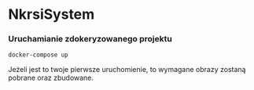 # NkrsiSystem

### Uruchamianie zdokeryzowanego projektu

```
docker-compose up
```

Jeżeli jest to twoje pierwsze uruchomienie, to wymagane obrazy zostaną pobrane oraz zbudowane.
